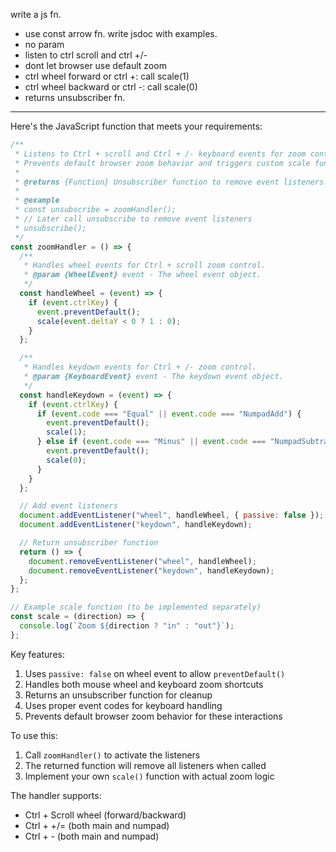write a js fn.

- use const arrow fn. write jsdoc with examples.
- no param
- listen to ctrl scroll and ctrl +/-
- dont let browser use default zoom
- ctrl wheel forward or ctrl +: call scale(1)
- ctrl wheel backward or ctrl -: call scale(0)
- returns unsubscriber fn.

---

Here's the JavaScript function that meets your requirements:

```javascript
/**
 * Listens to Ctrl + scroll and Ctrl + /- keyboard events for zoom control.
 * Prevents default browser zoom behavior and triggers custom scale function.
 *
 * @returns {Function} Unsubscriber function to remove event listeners.
 *
 * @example
 * const unsubscribe = zoomHandler();
 * // Later call unsubscribe to remove event listeners
 * unsubscribe();
 */
const zoomHandler = () => {
  /**
   * Handles wheel events for Ctrl + scroll zoom control.
   * @param {WheelEvent} event - The wheel event object.
   */
  const handleWheel = (event) => {
    if (event.ctrlKey) {
      event.preventDefault();
      scale(event.deltaY < 0 ? 1 : 0);
    }
  };

  /**
   * Handles keydown events for Ctrl + /- zoom control.
   * @param {KeyboardEvent} event - The keydown event object.
   */
  const handleKeydown = (event) => {
    if (event.ctrlKey) {
      if (event.code === "Equal" || event.code === "NumpadAdd") {
        event.preventDefault();
        scale(1);
      } else if (event.code === "Minus" || event.code === "NumpadSubtract") {
        event.preventDefault();
        scale(0);
      }
    }
  };

  // Add event listeners
  document.addEventListener("wheel", handleWheel, { passive: false });
  document.addEventListener("keydown", handleKeydown);

  // Return unsubscriber function
  return () => {
    document.removeEventListener("wheel", handleWheel);
    document.removeEventListener("keydown", handleKeydown);
  };
};

// Example scale function (to be implemented separately)
const scale = (direction) => {
  console.log(`Zoom ${direction ? "in" : "out"}`);
};
```

Key features:

1. Uses `passive: false` on wheel event to allow `preventDefault()`
2. Handles both mouse wheel and keyboard zoom shortcuts
3. Returns an unsubscriber function for cleanup
4. Uses proper event codes for keyboard handling
5. Prevents default browser zoom behavior for these interactions

To use this:

1. Call `zoomHandler()` to activate the listeners
2. The returned function will remove all listeners when called
3. Implement your own `scale()` function with actual zoom logic

The handler supports:

- Ctrl + Scroll wheel (forward/backward)
- Ctrl + +/= (both main and numpad)
- Ctrl + - (both main and numpad)

